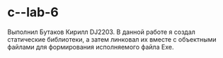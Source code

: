 # c--lab-6
Выполнил Бутаков Кирилл DJ2203. В данной работе я создал статические библиотеки, а затем линковал их вместе с объектными файлами для формирования исполняемого файла Exe.
